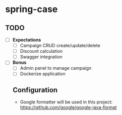 # spring-case

## TODO
- [ ] **Expectations**
  - [ ] Campaign CRUD create/update/delete
  - [ ] Discount calculation
  - [ ] Swagger integration
- [ ] **Bonus**
  - [ ] Admin panel to manage campaign
  - [ ] Dockerize application
  
  ## Configuration
  - Google formatter will be used in this project: https://github.com/google/google-java-format

